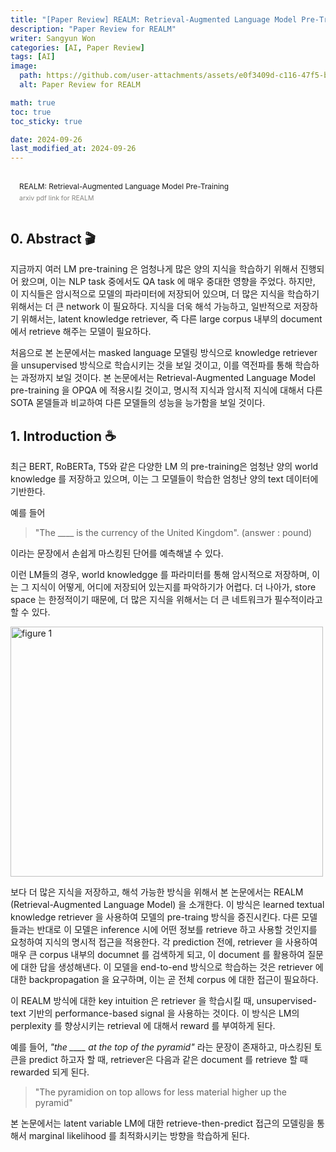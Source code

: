 ```yaml
---
title: "[Paper Review] REALM: Retrieval-Augmented Language Model Pre-Training"
description: "Paper Review for REALM"
writer: Sangyun Won
categories: [AI, Paper Review]
tags: [AI]
image:
  path: https://github.com/user-attachments/assets/e0f3409d-c116-47f5-bab3-0fc367d9e2cf
  alt: Paper Review for REALM

math: true
toc: true
toc_sticky: true

date: 2024-09-26
last_modified_at: 2024-09-26
---
```


<style>
  figure {
	margin: 1.25em 0;
	page-break-inside: avoid;
}
.bookmark {
	text-decoration: none;
	max-height: 8em;
	padding: 0;
	display: flex;
	width: 100%;
	align-items: stretch;
}

.bookmark-title {
	font-size: 0.85em;
	overflow: hidden;
	text-overflow: ellipsis;
	height: 1.75em;
	white-space: nowrap;
}

.bookmark-text {
	display: flex;
	flex-direction: column;
}

.bookmark-info {
	flex: 4 1 180px;
	padding: 12px 14px 14px;
	display: flex;
	flex-direction: column;
	justify-content: space-between;
}

.bookmark-description {
	color: rgba(55, 53, 47, 0.6);
	font-size: 0.75em;
	overflow: hidden;
	max-height: 4.5em;
	word-break: break-word;
}

.bookmark-href {
	font-size: 0.75em;
	margin-top: 0.25em;
}
</style>

<figure>
  <a href="https://arxiv.org/pdf/2002.08909" class="bookmark source">
    <div class="bookmark-info">
      <div class="bookmark-text">
        <div class="bookmark-title">REALM: Retrieval-Augmented Language Model Pre-Training</div>
        <div class="bookmark-description">arxiv pdf link for REALM</div>
      </div>
    </div>
  </a>
</figure>

## 0. Abstract 🎬
지금까지 여러 LM pre-training 은 엄청나게 많은 양의 지식을 학습하기 위해서 진행되어 왔으며, 이는 NLP task 중에서도 QA task 에 매우 중대한 영향을 주었다. 하지만, 이 지식들은 암시적으로 모델의 파라미터에 저장되어 있으며, 더 많은 지식을 학습하기 위해서는 더 큰 network 이 필요하다. 지식을 더욱 해석 가능하고, 일반적으로 저장하기 위해서는, latent knowledge retriever, 즉 다른 large corpus 내부의 document 에서 retrieve 해주는 모델이 필요하다. 

처음으로 본 논문에서는 masked language 모델링 방식으로 knowledge retriever 을 unsupervised 방식으로 학습시키는 것을 보일 것이고, 이를 역전파를 통해 학습하는 과정까지 보일 것이다. 본 논문에서는 Retrieval-Augmented Language Model pre-training 을 OPQA 에 적용시킬 것이고, 명시적 지식과 암시적 지식에 대해서 다른 SOTA 몯델들과 비교하여 다른 모델들의 성능을 능가함을 보일 것이다. 

## 1. Introduction ☕️
최근 BERT, RoBERTa, T5와 같은 다양한 LM 의 pre-training은 엄청난 양의 world knowledge 를 저장하고 있으며, 이는 그 모델들이 학습한 엄청난 양의 text 데이터에 기반한다. 

예를 들어
> "The ____ is the currency of the United Kingdom". (answer : pound)

이라는 문장에서 손쉽게 마스킹된 단어를 예측해낼 수 있다. 

이런 LM들의 경우, world knowledgge 를 파라미터를 통해 암시적으로 저장하며, 이는 그 지식이 어떻게, 어디에 저장되어 있는지를 파악하기가 어렵다. 더 나아가, store space 는 한정적이기 때문에, 더 많은 지식을 위해서는 더 큰 네트워크가 필수적이라고 할 수 있다. 

<img src="https://github.com/user-attachments/assets/e0f3409d-c116-47f5-bab3-0fc367d9e2cf" height="400px" width="500px" alt="figure 1">

보다 더 많은 지식을 저장하고, 해석 가능한 방식을 위해서 본 논문에서는 REALM (Retrieval-Augmented Language Model) 을 소개한다. 이 방식은 learned textual knowledge retriever 을 사용하여 모델의 pre-traing 방식을 증진시킨다. 다른 모델들과는 반대로 이 모델은 inference 시에 어떤 정보를 retrieve 하고 사용할 것인지를 요청하여 지식의 명시적 접근을 적용한다. 각 prediction 전에, retriever 을 사용하여 매우 큰 corpus 내부의 documnet 를 검색하게 되고, 이 document 를 활용하여 질문에 대한 답을 생성해낸다. 이 모델을 end-to-end 방식으로 학습하는 것은 retriever 에 대한 backpropagation 을 요구하며, 이는 곧 전체 corpus 에 대한 접근이 필요하다. 

이 REALM 방식에 대한 key intuition 은 retriever 을 학습시킬 때, unsupervised-text 기반의 performance-based signal 을 사용하는 것이다. 이 방식은 LM의 perplexity 를 향상시키는 retrieval 에 대해서 reward 를 부여하게 된다. 

예를 들어, *"the ____ at the top of the pyramid"* 라는 문장이 존재하고, 마스킹된 토큰을 predict 하고자 할 때, retriever은 다음과 같은 document 를 retrieve 할 때 rewarded 되게 된다. 

> "The pyramidion on top allows for less material higher up the pyramid"

본 논문에서는 latent variable LM에 대한 retrieve-then-predict 접근의 모델링을 통해서 marginal likelihood 를 최적화시키는 방향을 학습하게 된다. 